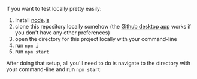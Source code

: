 If you want to test locally pretty easily:

1. Install [node.js](https://nodejs.org/)
2. clone this repository locally somehow (the [Github desktop app](https://desktop.github.com/) works if you don't have any other preferences)
3. open the directory for this project locally with your command-line
4. run `npm i`
5. run `npm start`

After doing that setup, all you'll need to do is navigate to the directory with your command-line and run `npm start`

